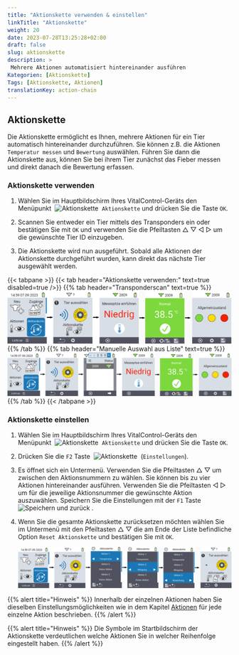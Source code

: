 ```yaml
---
title: "Aktionskette verwenden & einstellen"
linkTitle: "Aktionskette"
weight: 20
date: 2023-07-28T13:25:28+02:00
draft: false
slug: aktionskette
description: >
 Mehrere Aktionen automatisiert hintereinander ausführen
Kategorien: [Aktionskette]
Tags: [Aktionskette, Aktionen]
translationKey: action-chain
---
```

## Aktionskette

Die Aktionskette ermöglicht es Ihnen, mehrere Aktionen für ein Tier automatisch hintereinander durchzuführen. Sie können z.B. die Aktionen `Temperatur messen` und `Bewertung` auswählen. Führen Sie dann die Aktionskette aus, können Sie bei ihrem Tier zunächst das Fieber messen und direkt danach die Bewertung erfassen.

### Aktionskette verwenden

1. Wählen Sie im Hauptbildschirm Ihres VitalControl-Geräts den Menüpunkt &nbsp;<img src="/icons/actions/action-chain.svg" width="35" align="bottom" alt="Aktionskette" />&nbsp; `Aktionskette` und drücken Sie die Taste `OK`.

2. Scannen Sie entweder ein Tier mittels des Transponders ein oder bestätigen Sie mit `OK` und verwenden Sie die Pfeiltasten △ ▽ ◁ ▷ um die gewünschte Tier ID einzugeben.

3. Die Aktionskette wird nun ausgeführt. Sobald alle Aktionen der Aktionskette durchgeführt wurden, kann direkt das nächste Tier ausgewählt werden.

{{< tabpane >}}
{{< tab header="Aktionskette verwenden:" text=true disabled=true />}}
{{% tab header="Transponderscan" text=true %}}
 ![VitalControl: Menüfolge Aktionskette](bilder/aktionskette-transponderscan.png "Aktionskette")
{{% /tab %}}
{{% tab header="Manuelle Auswahl aus Liste" text=true %}}
 ![VitalControl: Menüfolge Aktionskette](bilder/aktionskette.png "Aktionskette")
{{% /tab %}}
{{< /tabpane >}}


### Aktionskette einstellen

1. Wählen Sie im Hauptbildschirm Ihres VitalControl-Geräts den Menüpunkt &nbsp;<img src="/icons/actions/action-chain.svg" width="35" align="bottom" alt="Aktionskette" />&nbsp; `Aktionskette` und drücken Sie die Taste `OK`.

2. Drücken Sie die `F2` Taste  &nbsp;<img src="/icons/gear.svg" width="25" align="bottom" alt="Aktionskette" />&nbsp; (`Einstellungen`).

3. Es öffnet sich ein Untermenü. Verwenden Sie die Pfeiltasten △ ▽ um zwischen den Aktionsnummern zu wählen. Sie können bis zu vier Aktionen hintereinander ausführen. Verwenden Sie die Pfeiltasten ◁ ▷ um für die jeweilige Aktionsnummer die gewünschte Aktion auszuwählen. Speichern Sie die Einstellungen mit der `F1` Taste &nbsp;<img src="/icons/footer/save_exit.svg" width="65" align="bottom" alt="Speichern und zurück" />&nbsp;.

4. Wenn Sie die gesamte Aktionskette zurücksetzen möchten wählen Sie im Untermenü mit den Pfeiltasten △ ▽ die am Ende der Liste befindliche Option `Reset Aktionskette` und bestätigen Sie mit `OK`.

    ![VitalControl: Menüfolge Aktionskette](bilder/aktionsketteeinstellen.png "Aktionskette einstellen")

{{% alert title="Hinweis" %}}
Innerhalb der einzelnen Aktionen haben Sie dieselben Einstellungsmöglichkeiten wie in dem Kapitel [Aktionen](../aktionen) für jede einzelne Aktion beschrieben.
{{% /alert %}}

{{% alert title="Hinweis" %}}
Die Symbole im Startbildschirm der Aktionskette verdeutlichen welche Aktionen Sie in welcher Reihenfolge eingestellt haben.
{{% /alert %}}